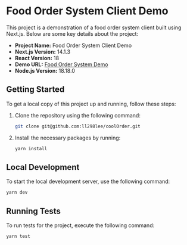 
# Food Order System Client Demo

This project is a demonstration of a food order system client built using Next.js. Below are some key details about the project:

- **Project Name:** Food Order System Client Demo
- **Next.js Version:** 14.1.3
- **React Version:** 18
- **Demo URL:** [Food Order System Demo](https://cool-order-1lcuwj25f-ll298lee.vercel.app/)
- **Node.js Version:** 18.18.0

## Getting Started

To get a local copy of this project up and running, follow these steps:

1. Clone the repository using the following command:

    ```bash
    git clone git@github.com:ll298lee/coolOrder.git
    ```

2. Install the necessary packages by running:

    ```bash
    yarn install
    ```

## Local Development

To start the local development server, use the following command:

```bash
yarn dev
```

## Running Tests

To run tests for the project, execute the following command:
```bash
yarn test
```